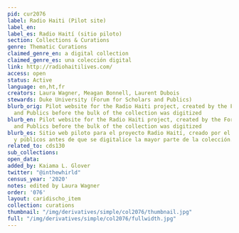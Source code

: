 ```yaml
---
pid: cur2076
label: Radio Haiti (Pilot site)
label_en:
label_es: Radio Haití (sitio piloto)
section: Collections & Curations
genre: Thematic Curations
claimed_genre_en: a digital collection
claimed_genre_es: una colección digital
link: http://radiohaitilives.com/
access: open
status: Active
language: en,ht,fr
creators: Laura Wagner, Meagan Bonnell, Laurent Dubois
stewards: Duke University (Forum for Scholars and Publics)
blurb_orig: Pilot website for the Radio Haiti project, created by the Forum for Scholars
  and Publics before the bulk of the collection was digitized
blurb_en: Pilot website for the Radio Haiti project, created by the Forum for Scholars
  and Publics before the bulk of the collection was digitized
blurb_es: Sitio web piloto para el proyecto Radio Haití, creado por el Foro para académicos
  y públicos antes de que se digitalice la mayor parte de la colección.
related_to: cds130
sub_collections:
open_data:
added_by: Kaiama L. Glover
twitter: "@inthewhirld"
census_year: '2020'
notes: edited by Laura Wagner
order: '076'
layout: caridischo_item
collection: curations
thumbnail: "/img/derivatives/simple/col2076/thumbnail.jpg"
full: "/img/derivatives/simple/col2076/fullwidth.jpg"
---
```

